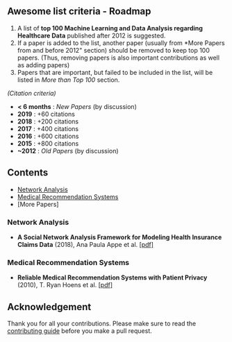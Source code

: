 ## Awesome list criteria - Roadmap

1.  A list of **top 100 Machine Learning and Data Analysis regarding Healthcare Data** published after 2012 is suggested.
2.  If a paper is added to the list, another paper (usually from *More Papers from and before 2012" section) should be removed to keep top 100 papers. (Thus, removing papers is also important contributions as well as adding papers)
3.  Papers that are important, but failed to be included in the list, will be listed in _More than Top 100_ section.

_(Citation criteria)_

-   **< 6 months** : _New Papers_ (by discussion)
-   **2019** : +60 citations
-   **2018** : +200 citations
-   **2017** : +400 citations
-   **2016** : +600 citations
-   **2015** : +800 citations
-   **~2012** : _Old Papers_ (by discussion)

## Contents

-   [Network Analysis](https://github.com/ioankats93/Healthcare_Data_AI#network-analysis)
-   [Medical Recommendation Systems](https://github.com/ioankats93/Healthcare_Data_AI#medical-recommendation-systems)
- [More Papers]

### Network Analysis

-   **A Social Network Analysis Framework for Modeling Health Insurance Claims Data** (2018), Ana Paula Appe et al. [[pdf]](https://arxiv.org/pdf/1802.07116.pdf)

### Medical Recommendation Systems
- **Reliable Medical Recommendation Systems with Patient Privacy** (2010), T. Ryan Hoens et al. [[pdf]](https://www.acsu.buffalo.edu/~mblanton/publications/tist13.pdf)


## Acknowledgement

Thank you for all your contributions. Please make sure to read the [contributing guide](https://github.com/ioankats93/Healthcare_Data_AI/blob/master/Contributing.md) before you make a pull request.

